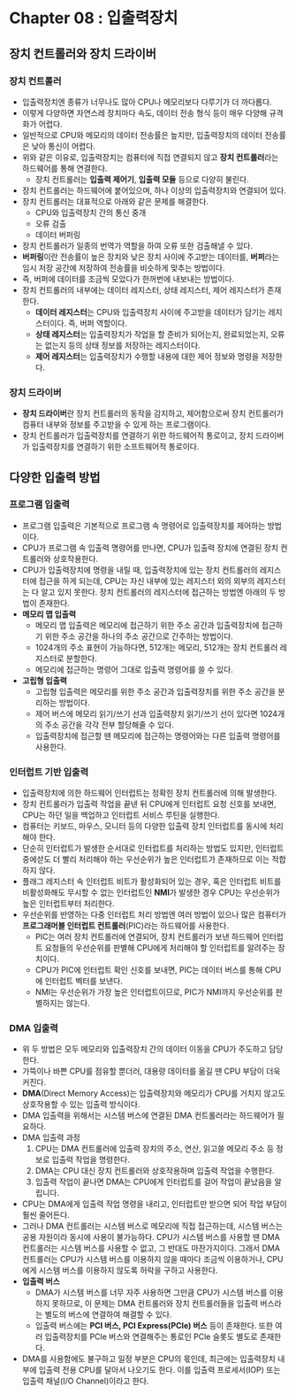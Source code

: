 # Chapter 08 : 입출력장치

## 장치 컨트롤러와 장치 드라이버

### 장치 컨트롤러

- 입출력장치엔 종류가 너무나도 많아 CPU나 메모리보다 다루기가 더 까다롭다.
- 이렇게 다양하면 자연스레 장치마다 속도, 데이터 전송 형식 등이 매우 다양해 규격화가 어렵다.
- 일반적으로 CPU와 메모리의 데이터 전송률은 높지만, 입출력장치의 데이터 전송률은 낮아 통신이 어렵다.
- 위와 같은 이유로, 입출력장치는 컴퓨터에 직접 연결되지 않고 **장치 컨트롤러**라는 하드웨어를 통해 연결한다.
  - 장치 컨트롤러는 **입출력 제어기**, **입출력 모듈** 등으로 다양히 불린다.
- 장치 컨트롤러는 하드웨어에 붙어있으며, 하나 이상의 입출력장치와 연결되어 있다.
- 장치 컨트롤러는 대표적으로 아래와 같은 문제를 해결한다.
  - CPU와 입출력장치 간의 통신 중개
  - 오류 검출
  - 데이터 버퍼링
- 장치 컨트롤러가 일종의 번역가 역할을 하여 오류 또한 검출해낼 수 있다.
- **버퍼링**이란 전송률이 높은 장치와 낮은 장치 사이에 주고받는 데이터를, **버퍼**라는 임시 저장 공간에 저장하여 전송률을 비슷하게 맞추는 방법이다.
- 즉, 버퍼에 데이터를 조금씩 모았다가 한꺼번에 내보내는 방법이다.
- 장치 컨트롤러의 내부에는 데이터 레지스터, 상태 레지스터, 제어 레지스터가 존재한다.
  - **데이터 레지스터**는 CPU와 입출력장치 사이에 주고받을 데이터가 담기는 레지스터이다. 즉, 버퍼 역할이다.
  - **상태 레지스터**는 입출력장치가 작업을 할 준비가 되어는지, 완료되었는지, 오류는 없는지 등의 상태 정보를 저장하는 레지스터이다.
  - **제어 레지스터**는 입출력장치가 수행할 내용에 대한 제어 정보와 명령을 저장한다.

### 장치 드라이버

- **장치 드라이버**란 장치 컨트롤러의 동작을 감지하고, 제어함으로써 장치 컨트롤러가 컴퓨터 내부와 정보를 주고받을 수 있게 하는 프로그램이다.
- 장치 컨트롤러가 입출력장치를 연결하기 위한 하드웨어적 통로이고, 장치 드라이버가 입출력장치를 연결하기 위한 소프트웨어적 통로이다.

## 다양한 입출력 방법

### 프로그램 입출력

- 프로그램 입출력은 기본적으로 프로그램 속 명령어로 입출력장치를 제어하는 방법이다.
- CPU가 프로그램 속 입출력 명령어를 만나면, CPU가 입출력 장치에 연결된 장치 컨트롤러와 상호작용한다.
- CPU가 입출력장치에 명령을 내릴 때, 입출력장치에 있는 장치 컨트롤러의 레지스터에 접근을 하게 되는데, CPU는 자신 내부에 있는 레지스터 외의 외부의 레지스터는 다 알고 있지 못한다. 장치 컨트롤러의 레지스터에 접근하는 방법엔 아래의 두 방법이 존재한다.
- **메모리 맵 입출력**
  - 메모리 맵 입출력은 메모리에 접근하기 위한 주소 공간과 입출력장치에 접근하기 위한 주소 공간을 하나의 주소 공간으로 간주하는 방법이다.
  - 1024개의 주소 표현이 가능하다면, 512개는 메모리, 512개는 장치 컨트롤러 레지스터로 분할한다.
  - 메모리에 접근하는 명령어 그대로 입출력 명령어를 쓸 수 있다.
- **고립형 입출력**
  - 고립형 입출력은 메모리를 위한 주소 공간과 입출력장치를 위한 주소 공간을 분리하는 방법이다.
  - 제어 버스에 메모리 읽기/쓰기 선과 입출력장치 읽기/쓰기 선이 있다면 1024개의 주소 공간을 각각 전부 할당해줄 수 있다.
  - 입출력장치에 접근할 땐 메모리에 접근하는 명령어와는 다른 입출력 명령어를 사용한다.

### 인터럽트 기반 입출력

- 입출력장치에 의한 하드웨어 인터럽트는 정확힌 장치 컨트롤러에 의해 발생한다.
- 장치 컨트롤러가 입출력 작업을 끝낸 뒤 CPU에게 인터럽트 요청 신호를 보내면, CPU는 하던 일을 백업하고 인터럽트 서비스 루틴을 실행한다.
- 컴퓨터는 키보드, 마우스, 모니터 등의 다양한 입출력 장치 인터럽트를 동시에 처리해야 한다.
- 단순히 인터럽트가 발생한 순서대로 인터럽트를 처리하는 방법도 있지만, 인터럽트 중에섣도 더 빨리 처리해야 하는 우선순위가 높은 인터럽트가 존재하므로 이는 적합하지 않다.
- 플래그 레지스터 속 인터럽트 비트가 활성화되어 있는 경우, 혹은 인터럽트 비트를 비활성화해도 무시할 수 없는 인터럽트인 **NMI**가 발생한 경우 CPU는 우선순위가 높은 인터럽트부터 처리한다.
- 우선순위를 반영하는 다중 인터럽트 처리 방법엔 여러 방법이 있으나 많은 컴퓨터가 **프로그래머블 인터럽트 컨트롤러**(PIC)라는 하드웨어를 사용한다.
  - PIC는 여러 장치 컨트롤러에 연결되어, 장치 컨트롤러가 보낸 하드웨어 인터럽트 요청들의 우선순위를 판별해 CPU에게 처리해야 할 인터럽트를 알려주는 장치이다.
  - CPU가 PIC에 인터럽트 확인 신호를 보내면, PIC는 데이터 버스를 통해 CPU에 인터럽트 벡터를 보낸다.
  - NMI는 우선순위가 가장 높은 인터럽트이므로, PIC가 NMI까지 우선순위를 판별하지는 않는다.

### DMA 입출력

- 위 두 방법은 모두 메모리와 입출력장치 간의 데이터 이동을 CPU가 주도하고 담당한다.
- 가뜩이나 바쁜 CPU를 점유할 뿐더러, 대용량 데이터를 옮길 땐 CPU 부담이 더욱 커진다.
- **DMA**(Direct Memory Access)는 입출력장치와 메모리가 CPU를 거치지 않고도 상호작용할 수 있는 입출력 방식이다.
- DMA 입출력을 위해서는 시스템 버스에 연결된 DMA 컨트롤러라는 하드웨어가 필요하다.
- DMA 입출력 과정
  1. CPU는 DMA 컨트롤러에 입출력 장치의 주소, 연산, 읽고쓸 메모리 주소 등 정보로 입출력 작업을 명령한다.
  2. DMA는 CPU 대신 장치 컨트롤러와 상호작용하며 입출력 작업을 수행한다.
  3. 입출력 작업이 끝나면 DMA는 CPU에게 인터럽트를 걸어 작업이 끝났음을 알립니다.
- CPU는 DMA에게 입출력 작업 명령을 내리고, 인터럽트만 받으면 되어 작업 부담이 훨씬 줄어든다.
- 그러나 DMA 컨트롤러는 시스템 버스로 메모리에 직접 접근하는데, 시스템 버스는 공용 자원이라 동시에 사용이 불가능하다. CPU가 시스템 버스를 사용할 땐 DMA 컨트롤러는 시스템 버스를 사용할 수 없고, 그 반대도 마찬가지이다. 그래서 DMA 컨트롤러는 CPU가 시스템 버스를 이용하지 않을 때마다 조금씩 이용하거나, CPU에게 시스템 버스를 이용하지 않도록 허락을 구하고 사용한다.
- **입출력 버스**
  - DMA가 시스템 버스를 너무 자주 사용하면 그만큼 CPU가 시스템 버스를 이용하지 못하므로, 이 문제는 DMA 컨트롤러와 장치 컨트롤러들을 입출력 버스라는 별도의 버스에 연결하여 해결할 수 있다.
  - 입출력 버스에는 **PCI 버스, PCI Express(PCle) 버스** 등이 존재한다. 또한 여러 입출력장치를 PCle 버스와 연결해주는 통로인 PCle 슬롯도 별도로 존재한다.
- DMA를 사용함에도 불구하고 일정 부분은 CPU의 몫인데, 최근에는 입출력장치 내부에 입출력 전용 CPU를 달아서 나오기도 한다. 이를 입출력 프로세서(IOP) 또는 입출력 채널(I/O Channel)이라고 한다.